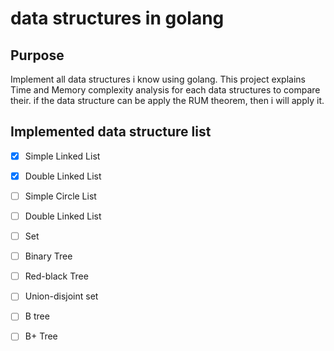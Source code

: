 # data structures in golang
## Purpose
Implement all data structures i know using golang. This project explains Time and Memory complexity analysis for each data structures to compare their.
if the data structure can be apply the RUM theorem, then i will apply it.

## Implemented data structure list
- [x] Simple Linked List
- [X] Double Linked List
- [ ] Simple Circle List
- [ ] Double Linked List
- [ ] Set
- [ ] Binary Tree
- [ ] Red-black Tree
- [ ] Union-disjoint set
- [ ] B tree
- [ ] B+ Tree

